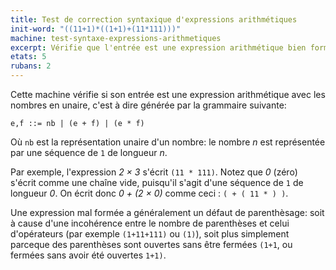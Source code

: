 ```yaml
---
title: Test de correction syntaxique d'expressions arithmétiques
init-word: "((11+1)*((1+1)+(11*111)))"
machine: test-syntaxe-expressions-arithmetiques
excerpt: Vérifie que l'entrée est une expression arithmétique bien formée.
etats: 5
rubans: 2
---
```

Cette machine vérifie si son entrée est une expression arithmétique avec les nombres en unaire, c'est à dire générée par la grammaire suivante:

```
e,f ::= nb | (e + f) | (e * f)
```
Où `nb` est la représentation unaire d'un nombre: le nombre *n* est représentée par une séquence de `1` de longueur *n*.

Par exemple, l'expression *2 &times; 3* s'écrit `(11 * 111)`. Notez que *0* (zéro) s'écrit comme une chaîne vide, puisqu'il s'agit d'une séquence de `1` de longueur *0*. On écrit donc *0 + (2 &times; 0)* comme ceci : `( + ( 11 * ) )`. 

Une expression mal formée a généralement un défaut de parenthèsage: soit à cause d'une incohérence entre le nombre de parenthèses et celui d'opérateurs (par exemple `(1+11+111)` ou `(1)`), soit plus simplement parceque des parenthèses sont ouvertes sans être fermées `(1+1`, ou fermées sans avoir été ouvertes `1+1)`.
